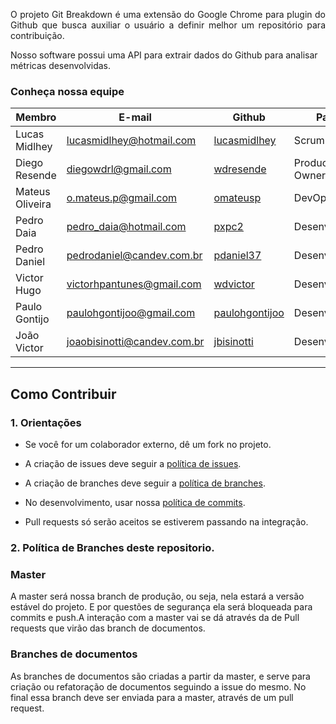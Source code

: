 <!-- <h1 align="center"> Git Breakdown </h1> -->
<!-- 
<img src="_images/Git_Breakdown_Logo_2.png" width="50%" style="margin-left: 25%;"> -->

<p align="justify"> O projeto Git Breakdown é uma extensão do Google Chrome para plugin do Github que busca auxiliar o usuário a definir melhor um repositório para contribuição. <br />

Nosso software possui uma API para extrair dados do Github para analisar métricas desenvolvidas. </p>


### Conheça nossa equipe



| Membro | E-mail | Github | Papel |Matricula|
|-------------------------------|--------------------------|----------------------------------|----------------------|------------|
| Lucas Midlhey  | lucasmidlhey@hotmail.com | [lucasmidlhey](https://github.com/lucasmidlhey) | Scrum Master |13/0122254|
| Diego Resende  | diegowdrl@gmail.com | [wdresende](https://github.com/wdresende) | Product Owner |15/0152183|
| Mateus Oliveira | o.mateus.p@gmail.com| [omateusp](https://github.com/omateusp) |DevOps |16/0015006|
| Pedro Daia | pedro_daia@hotmail.com | [pxpc2](https://github.com/pxpc2) | Desenvolvedor |18/0067265|
| Pedro Daniel  | pedrodaniel@candev.com.br | [pdaniel37](https://github.com/pdaniel37) | Desenvolvedor |16/0038090|
| Victor Hugo  | victorhpantunes@gmail.com | [wdvictor](https://github.com/wdvictor) | Desenvolvedor |17/0063844|
| Paulo Gontijo  | paulohgontijoo@gmail.com |[paulohgontijoo](https://github.com/paulohgontijoo) | Desenvolvedor |15/0143800|
| João Victor  | joaobisinotti@candev.com.br | [jbisinotti](https://github.com/jbisinotti) | Desenvolvedor |17/0069991 |


---



## Como Contribuir

### 1. Orientações

* Se você for um colaborador externo, dê um fork no projeto.

* A criação de issues deve seguir a [política de issues](https://fga-eps-mds.github.io/2019.2-Git-Breakdown/#/docs/issues).

* A criação de branches deve seguir a [política de branches](https://fga-eps-mds.github.io/2019.2-Git-Breakdown/#/docs/branches).

* No desenvolvimento, usar nossa [política de commits](https://fga-eps-mds.github.io/2019.2-Git-Breakdown/#/docs/commits).

* Pull requests só serão aceitos se estiverem passando na integração.



### 2. Política de Branches deste repositorio.



### **Master**

A master será nossa branch de produção, ou seja, nela estará a versão estável do projeto. E por questões de segurança ela será bloqueada para commits e push.A interação com a master vai se dá através da de Pull requests que virão das branch de documentos.



### **Branches de documentos**

As branches de documentos são criadas a partir da master, e serve para criação ou refatoração de documentos seguindo a issue do mesmo. No final essa branch deve ser enviada para a master, através de um pull request.
<br/>
<br/>
<br/>

<!-- <center> <h1> Conheça nossa equipe <h1> </center>
<br/>
<br/>
<br/>

<div class="row">
  <div class="column">
    <div class="img-style" style="width: 200px">
        <div class="hovereffect">
            <img class="img-responsive" src="_images/diego.jpg" alt="">
                <div class="overlay">
                    <h2>Diego Resende</h2>
                    <p>
                        Product Owner
                    </p>
                </div>
        </div>
    </div>
  </div>
  <div class="column">
    <div class="img-style" style="width: 200px">
        <div class="hovereffect">
            <img class="img-responsive" src="_images/mateus.jpg" alt="">
                <div class="overlay">
                    <h2>Mateus Oliveira</h2>
                    <p>
                        DevOps
                    </p>
                </div>
        </div>
    </div>
  </div>
  <div class="column">
    <div class="img-style" style="width: 200px">
        <div class="hovereffect">
            <img class="img-responsive" src="_images/lucas_2.jpg" alt="">
                <div class="overlay">
                    <h2>Lucas Midlhey</h2>
                    <p>
                        Scrum Master
                    </p>
                </div>
        </div>
    </div>
  </div>
  <div class="column">
    <div class="img-style" style="width: 200px">
        <div class="hovereffect">
            <img class="img-responsive" src="_images/daia.jpg" alt="">
                <div class="overlay">
                    <h2>Pedro Daia</h2>
                    <p>
                        Desenvolvedor
                    </p>
                </div>
        </div>
    </div>
  </div>
  <div class="column">
    <div class="img-style" style="width: 200px">
        <div class="hovereffect">
            <img class="img-responsive" src="_images/victor_2.jpeg" alt="">
                <div class="overlay">
                    <h2>Victor Antunes</h2>
                    <p>
                        Desenvolvedor
                    </p>
                </div>
        </div>
    </div>
  </div>
  <div class="column">
    <div class="img-style" style="width: 200px">
        <div class="hovereffect">
            <img class="img-responsive" src="_images/paulo_3.jpg" alt="">
                <div class="overlay">
                    <h2>Paulo Gontijo</h2>
                    <p>
                        Desenvolvedor
                    </p>
                </div>
        </div>
    </div>
  </div>
  <div class="column">
    <div class="img-style" style="width: 200px">
        <div class="hovereffect">
            <img class="img-responsive" src="_images/pedro_3.jpg" alt="">
                <div class="overlay">
                    <h2>Pedro Daniel</h2>
                    <p>
                        Desenvolvedor
                    </p>
                </div>
        </div>
    </div>
  </div>
  <div class="column">
    <div class="img-style" style="width: 200px">
        <div class="hovereffect">
            <img class="img-responsive" src="_images/joao.jpeg" alt="">
                <div class="overlay">
                    <h2>Joao Victor</h2>
                    <p>
                        Desenvolvedor
                    </p>
                </div>
        </div>
    </div>
  </div>
</div> -->


